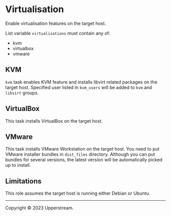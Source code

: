 # Virtualisation

Enable virtualisation features on the target host.

List variable `virtualisations` must contain any of:

* kvm
* virtualbox
* vmware

## KVM

`kvm` task enables KVM feature and installs libvirt related packages on
the target host.  Specified user listed in `kvm_users` will be added to
`kvm` and `libvirt` groups.

## VirtualBox

This task installs VirtualBox on the target host.

## VMware

This task installs VMware Workstation on the target host.  You need to
put VMware installer bundles in `dist_files` directory.  Although you
can put bundles for several versions, the latest version will be
automatically picked up to install.

## Limitations

This role assumes the target host is running either Debian or Ubuntu.

---

Copyright &copy; 2023 Upperstream.
